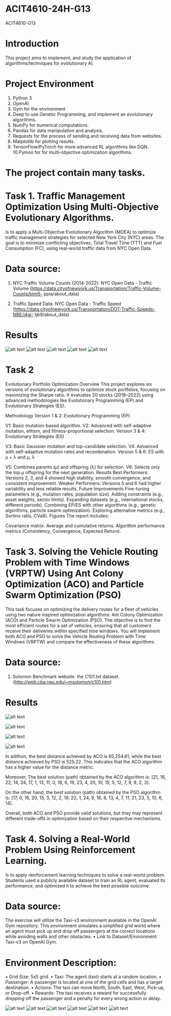 # ACIT4610-24H-G13
ACIT4610-G13

# Introduction
This project aims to implement, and study the application of algorithms/techniques for evolutionary AI.

# Project Environment
1. Python 3
2. OpenAI
3. Gym for the environment
4. Deep to use Genetic Programming, and implement an evolutionary algorithms.
5. NumPy for numerical computations.
6. Pandas for data manipulation and analysis.
7. Requests for the process of sending and receiving data from websites.
8. Matplotlib for plotting results.
9. TensorFlow/PyTorch for more advanced RL algorithms like DQN.
10.Pymoo for for multi-objective optimization algorithms.

# The project contain many tasks.

# Task 1. Traffic Management Optimization Using Multi-Objective Evolutionary Algorithms.

 Is to apply a Multi-Objective Evolutionary Algorithm (MOEA) to optimize traffic management strategies for selected New York City (NYC) areas. The goal is to minimize conflicting objectives, Total Travel Time (TTT) and Fuel Consumption (FC), using real-world traffic data from NYC Open Data.

# Data source: 
1. NYC Traffic Volume Counts (2014-2022): NYC Open Data - Traffic Volume
(https://data.cityofnewyork.us/Transportation/Traffic-Volume-Counts/btm5-
ppia/about_data)

2. Traffic Speed Data: NYC Open Data - Traffic Speed
(https://data.cityofnewyork.us/Transportation/DOT-Traffic-Speeds-NBE/i4gi-
tjb9/about_data)

# Results

![alt text](Latex/figures/Fuel_consumption_per_time_interval.PNG)
![alt text](Latex/figures/Optimizing_light_duration.PNG)
![alt text](Latex/figures/TTT,%20and%20FC.PNG)
![alt text](Latex/figures/Pareto_Front_For_TTT_And_FC.PNG)
![alt text](Latex/figures/Best_Score_Over_Generation.PNG)

# Task 2
Evolutionary Portfolio Optimization
Overview
This project explores six versions of evolutionary algorithms to optimize stock portfolios, focusing on maximizing the Sharpe ratio. It evaluates 20 stocks (2018–2022) using advanced methodologies like Evolutionary Programming (EP) and Evolutionary Strategies (ES).

Methodology
Version 1 & 2: Evolutionary Programming (EP)

V1: Basic mutation-based algorithm.
V2: Advanced with self-adaptive mutation, elitism, and fitness-proportional selection.
Version 3 & 4: Evolutionary Strategies (ES)

V3: Basic Gaussian mutation and top-candidate selection.
V4: Advanced with self-adaptive mutation rates and recombination.
Version 5 & 6: ES with μ + λ and μ, λ

V5: Combines parents (μ) and offspring (λ) for selection.
V6: Selects only the top μ offspring for the next generation.
Results
Best Performers: Versions 2, 3, and 4 showed high stability, smooth convergence, and consistent improvement.
Weaker Performers: Versions 5 and 6 had higher variability and less reliable results.
Future Improvements
Fine-tuning parameters (e.g., mutation rates, population size).
Adding constraints (e.g., asset weights, sector limits).
Expanding datasets (e.g., international stocks, different periods).
Combining EP/ES with other algorithms (e.g., genetic algorithms, particle swarm optimization).
Exploring alternative metrics (e.g., Sortino ratio, CVaR).
Figures
The report includes:

Covariance matrix.
Average and cumulative returns.
Algorithm performance metrics (Consistency, Convergence, Expected Return).

# Task 3. Solving the Vehicle Routing Problem with Time Windows (VRPTW) Using Ant Colony Optimization (ACO) and Particle Swarm Optimization (PSO) 

 This task focuses on optimizing the delivery routes for a fleet of vehicles using two nature
inspired optimization algorithms: Ant Colony Optimization (ACO) and Particle Swarm 
Optimization (PSO). The objective is to find the most efficient routes for a set of vehicles, 
ensuring that all customers receive their deliveries within specified time windows. You will 
implement both ACO and PSO to solve the Vehicle Routing Problem with Time Windows 
(VRPTW) and compare the effectiveness of these algorithms.

# Data source: 
1. Solomon Benchmark website.  the C101.txt dataset.
(http://web.cba.neu.edu/~msolomon/c101.htm)

# Results
![alt text](Latex/figures/Customer_Time_Window.PNG)

![alt text](Latex/figures/Citye_Routes_And_Time_Windows.PNG)

![alt text](Latex/figures/Aco_Results.PNG)

![alt text](Latex/figures/Pso_Results.PNG)

In adithon, the best distance achieved by ACO is 65,254.61, while the best distance achieved by PSO is 525.22. This indicates that the ACO algorithm has a higher value for the distance metric.

Moreover, The best solution (path) obtained by the ACO algorithm is:
[21, 16, 22, 14, 24, 17, 1, 13, 11, 0, 18, 6, 19, 23, 4, 20, 10, 15, 5, 12, 7, 9, 8, 2, 3].

On the other hand, the best solution (path) obtained by the PSO algorithm is:
[17, 0, 16, 20, 15, 3, 12, 2, 19, 22, 1, 24, 9, 18, 8, 13, 4, 7, 11, 21, 23, 5, 10, 6, 14].

Overall, both ACO and PSO provide valid solutions, but they may represent different trade-offs in optimization based on their respective mechanisms.


# Task 4. Solving a Real-World Problem Using Reinforcement Learning.

 Is to apply reinforcement learning techniques to solve a real-world problem. Students used a publicly available dataset to train an RL agent, evaluated its performance, and optimized it to achieve the best possible outcome.

# Data source: 
The exercise will utilize the Taxi-v3 environment available in the OpenAI Gym repository. 
This environment simulates a simplified grid world where an agent must pick up and drop off 
passengers at the correct locations while avoiding walls and other obstacles. 
• Link to Dataset/Environment: Taxi-v3 on OpenAI Gym.

# Environment Description: 
• Grid Size: 5x5 grid. 
• Taxi: The agent (taxi) starts at a random location. 
• Passenger: A passenger is located at one of the grid cells and has a target destination. 
• Actions: The taxi can move North, South, East, West, Pick-up, or Drop-off. 
• Rewards: The taxi receives a reward for successfully dropping off the passenger and a 
penalty for every wrong action or delay. 

![alt text](Latex/figures/Taxi_Environment.PNG)
![alt text](Latex/figures/Taxi_moves.PNG)
![alt text](Latex/figures/Best_Episode_After_training.PNG)
![alt text](Latex/figures/Q-Table_Evaluate.PNG)
![alt text](Latex/figures/Q-Table_HeatMap.PNG)
![alt text](Latex/figures/Cumulative_Rewards_Over_Time_During_Training.PNG)





